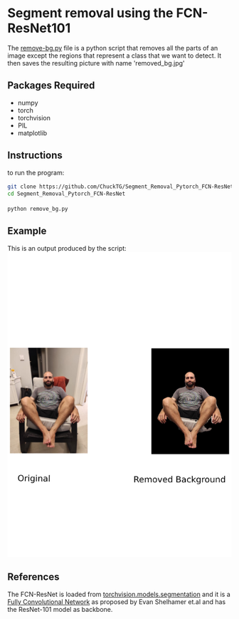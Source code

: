 # Segment removal using the FCN-ResNet101

The [remove-bg.py](https://github.com/ChuckTG/Segment_Removal_Pytorch_FCN-ResNet/blob/master/bg_remove.py) file is a python script that removes all the parts of an image except
the regions that represent a class that we want to detect. It then saves the resulting picture with name 'removed_bg.jpg' 

## Packages Required
* numpy
* torch
* torchvision
* PIL
* matplotlib

## Instructions
to run the program:
```bash
git clone https://github.com/ChuckTG/Segment_Removal_Pytorch_FCN-ResNet.git
cd Segment_Removal_Pytorch_FCN-ResNet

python remove_bg.py
```
## Example

This is an output produced by the script:
![](examples/example.png)

## References
The FCN-ResNet is loaded from [torchvision.models.segmentation](https://github.com/pytorch/vision/tree/master/torchvision/models/segmentation) and it is a [Fully Convolutional Network](https://arxiv.org/abs/1605.06211) as proposed by Evan Shelhamer et.al and has the ResNet-101 model as backbone.
